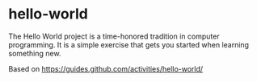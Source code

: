# hello-world
The Hello World project is a time-honored tradition in computer programming. It is a simple exercise that gets you started when learning something new.

Based on https://guides.github.com/activities/hello-world/
